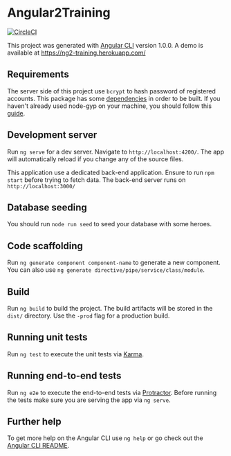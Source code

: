 # Angular2Training

[![CircleCI](https://circleci.com/gh/fvilers/angular2-training/tree/master.svg?style=svg)](https://circleci.com/gh/fvilers/angular2-training/tree/master)

This project was generated with [Angular CLI](https://github.com/angular/angular-cli) version 1.0.0.
A demo is available at https://ng2-training.herokuapp.com/

## Requirements

The server side of this project use `bcrypt` to hash password of registered accounts. This package has some [dependencies](https://www.npmjs.com/package/bcrypt#dependencies) in order to be built. If you haven't already used node-gyp on your machine, you should follow this [guide](https://github.com/nodejs/node-gyp#installation).

## Development server

Run `ng serve` for a dev server. Navigate to `http://localhost:4200/`. The app will automatically reload if you change any of the source files.

This application use a dedicated back-end application. Ensure to run `npm start` before trying to fetch data. The back-end server runs on `http://localhost:3000/`

## Database seeding
You should run `node run seed` to seed your database with some heroes.

## Code scaffolding

Run `ng generate component component-name` to generate a new component. You can also use `ng generate directive/pipe/service/class/module`.

## Build

Run `ng build` to build the project. The build artifacts will be stored in the `dist/` directory. Use the `-prod` flag for a production build.

## Running unit tests

Run `ng test` to execute the unit tests via [Karma](https://karma-runner.github.io).

## Running end-to-end tests

Run `ng e2e` to execute the end-to-end tests via [Protractor](http://www.protractortest.org/).
Before running the tests make sure you are serving the app via `ng serve`.

## Further help

To get more help on the Angular CLI use `ng help` or go check out the [Angular CLI README](https://github.com/angular/angular-cli/blob/master/README.md).
